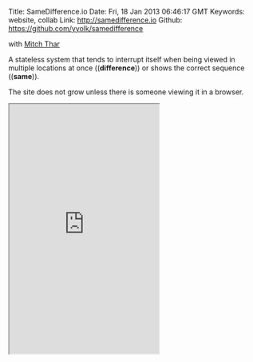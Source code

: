 Title: SameDifference.io
Date: Fri, 18 Jan 2013 06:46:17 GMT
Keywords: website, collab
Link: http://samedifference.io
Github: https://github.com/yyolk/samedifference

with [Mitch Thar][2]

A stateless system that tends to interrupt itself when being viewed in multiple locations at once ((**difference**)) or shows the correct sequence ((**same**)).

The site does not grow unless there is someone viewing it in a browser.

<iframe src="http://samedifference.io" height="500"></iframe>

[1]: http://samedifference.io "SameDifference"
[2]: http://mitchellthar.com/ "Mitchell Thar"